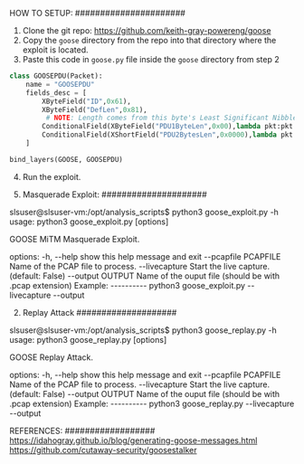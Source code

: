 HOW TO SETUP:
######################
1. Clone the git repo: https://github.com/keith-gray-powereng/goose
2. Copy the `goose` directory from the repo into that directory where the exploit is located.
3. Paste this code in `goose.py` file inside the `goose` directory from step 2

```python
class GOOSEPDU(Packet):
    name = "GOOSEPDU"
    fields_desc = [
        XByteField("ID",0x61),
        XByteField("DefLen",0x81),
         # NOTE: Length comes from this byte's Least Significant Nibble. Not sure what MSN is for.
        ConditionalField(XByteField("PDU1ByteLen",0x00),lambda pkt:pkt.DefLen^0x80 == 1), 
        ConditionalField(XShortField("PDU2BytesLen",0x0000),lambda pkt:pkt.DefLen^0x80 == 2)
    ]

bind_layers(GOOSE, GOOSEPDU)
```
4. Run the exploit.


1. Masquerade Exploit:
#####################

slsuser@slsuser-vm:/opt/analysis_scripts$ python3 goose_exploit.py -h
usage: python3 goose_exploit.py [options]

GOOSE MiTM Masquerade Exploit.

options:
  -h, --help
        show this help message and exit
  --pcapfile PCAPFILE
        Name of the PCAP file to process.
  --livecapture
        Start the live capture. (default: False)
  --output OUTPUT
        Name of the ouput file (should be with .pcap extension)
        Example: 
        ----------
            python3 goose_exploit.py --livecapture --output <filename>

2. Replay Attack
####################

slsuser@slsuser-vm:/opt/analysis_scripts$ python3 goose_replay.py -h
usage: python3 goose_replay.py [options]

GOOSE Replay Attack.

options:
  -h, --help
        show this help message and exit
  --pcapfile PCAPFILE
        Name of the PCAP file to process.
  --livecapture
        Start the live capture. (default: False)
  --output OUTPUT
        Name of the ouput file (should be with .pcap extension)
        Example: 
        ----------
            python3 goose_replay.py --livecapture --output <filename>


REFERENCES:
##################
https://idahogray.github.io/blog/generating-goose-messages.html
https://github.com/cutaway-security/goosestalker

